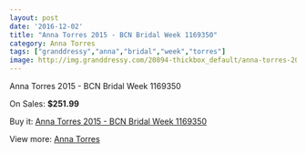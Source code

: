 ```yaml
---
layout: post
date: '2016-12-02'
title: "Anna Torres 2015 - BCN Bridal Week 1169350"
category: Anna Torres
tags: ["granddressy","anna","bridal","week","torres"]
image: http://img.granddressy.com/20894-thickbox_default/anna-torres-2015-bcn-bridal-week-1169350.jpg
---
```

Anna Torres 2015 - BCN Bridal Week 1169350

On Sales: **$251.99**
<a href="https://www.granddressy.com/en/anna-torres/19868-anna-torres-2015-bcn-bridal-week-1169350.html"><amp-img layout="responsive" width="600" height="600" src="//img.granddressy.com/20894-thickbox_default/anna-torres-2015-bcn-bridal-week-1169350.jpg" alt="Anna Torres 2015 - BCN Bridal Week 1169350 0" /></a>

Buy it: [Anna Torres 2015 - BCN Bridal Week 1169350](https://www.granddressy.com/en/anna-torres/19868-anna-torres-2015-bcn-bridal-week-1169350.html "Anna Torres 2015 - BCN Bridal Week 1169350")

View more: [Anna Torres](https://www.granddressy.com/en/70-anna-torres "Anna Torres")